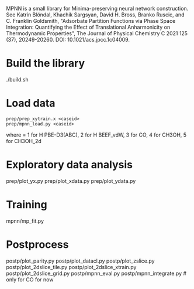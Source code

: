 MPNN is a small library for Minima-preserving neural network construction. See 
Katrín Blöndal, Khachik Sargsyan, David H. Bross, Branko Ruscic, and C. Franklin Goldsmith, "Adsorbate Partition Functions via Phase Space Integration: Quantifying the Effect of Translational Anharmonicity on Thermodynamic Properties", The Journal of Physical Chemistry C 2021 125 (37), 20249-20260. DOI: 10.1021/acs.jpcc.1c04009.

# Build the library
./build.sh

# Load data
	prep/prep_xytrain.x <caseid>
	prep/mpnn_load.py <caseid>
where <caseid> = 1 for H PBE-D3(ABC), 2 for H BEEF_vdW, 3 for CO, 4 for CH3OH, 5 for CH3OH_2d


# Exploratory data analysis
prep/plot_yx.py 
prep/plot_xdata.py 
prep/plot_ydata.py

# Training
mpnn/mp_fit.py

# Postprocess
postp/plot_parity.py
postp/plot_datacl.py
postp/plot_zslice.py
postp/plot_2dslice_tile.py
postp/plot_2dslice_xtrain.py
postp/plot_2dslice_grid.py
postp/mpnn_eval.py
postp/mpnn_integrate.py <T> <N> # only for CO for now